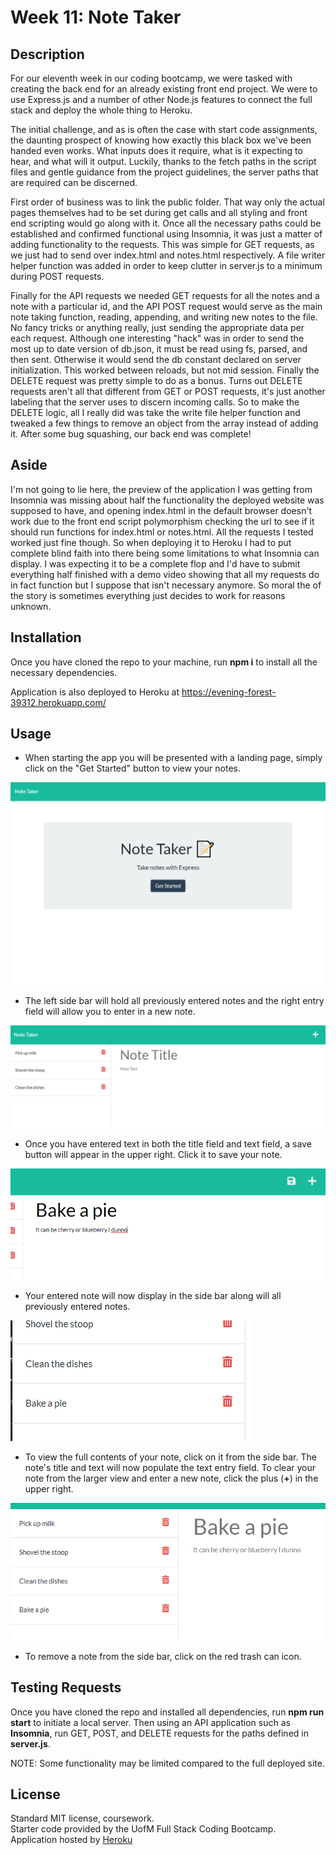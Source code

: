 # Week 11: Note Taker

## Description

For our eleventh week in our coding bootcamp, we were tasked with creating the back end for an already existing front end project. We were to use Express.js and a number of other Node.js features to connect the full stack and deploy the whole thing to Heroku.

The initial challenge, and as is often the case with start code assignments, the daunting prospect of knowing how exactly this black box we've been handed even works. What inputs does it require, what is it expecting to hear, and what will it output. Luckily, thanks to the fetch paths in the script files and gentle guidance from the project guidelines, the server paths that are required can be discerned. 

First order of business was to link the public folder. That way only the actual pages themselves had to be set during get calls and all styling and front end scripting would go along with it. Once all the necessary paths could be established and confirmed functional using Insomnia, it was just a matter of adding functionality to the requests. This was simple for GET requests, as we just had to send over index.html and notes.html respectively. A file writer helper function was added in order to keep clutter in server.js to a minimum during POST requests. 

Finally for the API requests we needed GET requests for all the notes and a note with a particular id, and the API POST request would serve as the main note taking function, reading, appending, and writing new notes to the file. No fancy tricks or anything really, just sending the appropriate data per each request. Although one interesting "hack" was in order to send the most up to date version of db.json, it must be read using fs, parsed, and then sent. Otherwise it would send the db constant declared on server initialization. This worked between reloads, but not mid session. Finally the DELETE request was pretty simple to do as a bonus. Turns out DELETE requests aren't all that different from GET or POST requests, it's just another labeling that the server uses to discern incoming calls. So to make the DELETE logic, all I really did was take the write file helper function and tweaked a few things to remove an object from the array instead of adding it. After some bug squashing, our back end was complete!

## Aside

I'm not going to lie here, the preview of the application I was getting from Insomnia was missing about half the functionality the deployed website was supposed to have, and opening index.html in the default browser doesn't work due to the front end script polymorphism checking the url to see if it should run functions for index.html or notes.html. All the requests I tested worked just fine though. So when deploying it to Heroku I had to put complete blind faith into there being some limitations to what Insomnia can display. I was expecting it to be a complete flop and I'd have to submit everything half finished with a demo video showing that all my requests do in fact function but I suppose that isn't necessary anymore. So moral the of the story is sometimes everything just decides to work for reasons unknown.

## Installation

Once you have cloned the repo to your machine, run **npm i** to install all the necessary dependencies.

Application is also deployed to Heroku at https://evening-forest-39312.herokuapp.com/

## Usage

- When starting the app you will be presented with a landing page, simply click on the "Get Started" button to view your notes.

![home page](./project/images/homescreen.PNG)

- The left side bar will hold all previously entered notes and the right entry field will allow you to enter in a new note.

![note page](./project/images/notepage.PNG)

- Once you have entered text in both the title field and text field, a save button will appear in the upper right. Click it to save your note.

![note enter](./project/images/noteenter.PNG)

- Your entered note will now display in the side bar along will all previously entered notes.

![note bar](./project/images/notebar.PNG)

- To view the full contents of your note, click on it from the side bar. The note's title and text will now populate the text entry field. To clear your note from the larger view and enter a new note, click the plus (**+**) in the upper right.

![note display](./project/images/notedisplay.PNG)

- To remove a note from the side bar, click on the red trash can icon.

## Testing Requests

Once you have cloned the repo and installed all dependencies, run **npm run start** to initiate a local server. Then using an API application such as **Insomnia**, run GET, POST, and DELETE requests for the paths defined in **server.js**.

NOTE: Some functionality may be limited compared to the full deployed site.

## License

Standard MIT license, coursework. <br>
Starter code provided by the UofM Full Stack Coding Bootcamp. <br>
Application hosted by [Heroku](https://www.heroku.com/platform)
